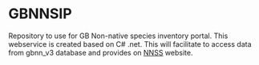 # GBNNSIP
Repository to use for GB Non-native species inventory portal.
This webservice is created based on C# .net. This will facilitate to access data from gbnn_v3 database and provides on <a href="http://www.nonnativespecies.org" target="_blank">NNSS</a> website.
